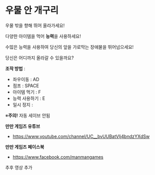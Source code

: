 # 우물 안 개구리

우물 밖을 향해 뛰어 올라가세요!

다양한 <span style=#FF8000>아이템</span></b>을 먹어 <b>능력</b>을 사용하세요!

수많은 능력을 사용하여 당신의 앞을 가로막는 장애물을 뛰어넘으세요!

당신은 어디까지 올라갈 수 있을까요?

<b>조작 방법</b> :
  - 좌우이동 : AD
  - 점프 : SPACE
  - 아이템 먹기 : F
  - 능력 사용하기 : E
  - 일시 정지 : 
  
  ※<b>주의!</b> 자동 세이브 안됨
  
  
  <b>만만 게임즈 유튜브</b>
   - https://www.youtube.com/channel/UC__bvUUBatVlj4bndzYXdSw
   
   <b>만만 게임즈 페이스북</b>
   - https://www.facebook.com/manmangames
   
   
   추후 영상 추가
